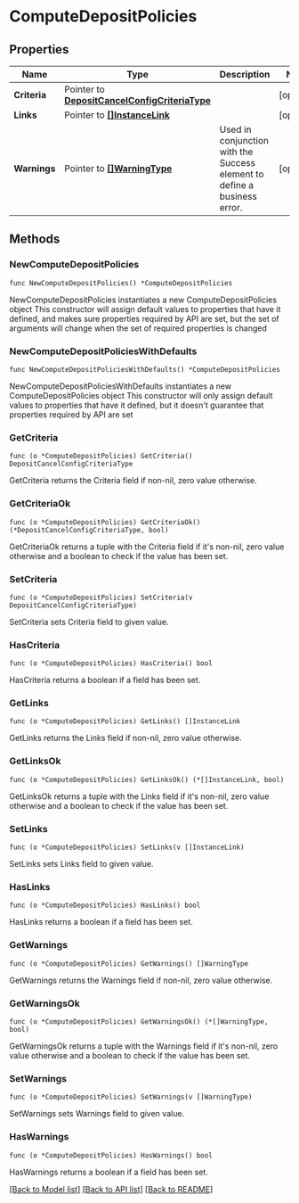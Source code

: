 # ComputeDepositPolicies

## Properties

Name | Type | Description | Notes
------------ | ------------- | ------------- | -------------
**Criteria** | Pointer to [**DepositCancelConfigCriteriaType**](DepositCancelConfigCriteriaType.md) |  | [optional] 
**Links** | Pointer to [**[]InstanceLink**](InstanceLink.md) |  | [optional] 
**Warnings** | Pointer to [**[]WarningType**](WarningType.md) | Used in conjunction with the Success element to define a business error. | [optional] 

## Methods

### NewComputeDepositPolicies

`func NewComputeDepositPolicies() *ComputeDepositPolicies`

NewComputeDepositPolicies instantiates a new ComputeDepositPolicies object
This constructor will assign default values to properties that have it defined,
and makes sure properties required by API are set, but the set of arguments
will change when the set of required properties is changed

### NewComputeDepositPoliciesWithDefaults

`func NewComputeDepositPoliciesWithDefaults() *ComputeDepositPolicies`

NewComputeDepositPoliciesWithDefaults instantiates a new ComputeDepositPolicies object
This constructor will only assign default values to properties that have it defined,
but it doesn't guarantee that properties required by API are set

### GetCriteria

`func (o *ComputeDepositPolicies) GetCriteria() DepositCancelConfigCriteriaType`

GetCriteria returns the Criteria field if non-nil, zero value otherwise.

### GetCriteriaOk

`func (o *ComputeDepositPolicies) GetCriteriaOk() (*DepositCancelConfigCriteriaType, bool)`

GetCriteriaOk returns a tuple with the Criteria field if it's non-nil, zero value otherwise
and a boolean to check if the value has been set.

### SetCriteria

`func (o *ComputeDepositPolicies) SetCriteria(v DepositCancelConfigCriteriaType)`

SetCriteria sets Criteria field to given value.

### HasCriteria

`func (o *ComputeDepositPolicies) HasCriteria() bool`

HasCriteria returns a boolean if a field has been set.

### GetLinks

`func (o *ComputeDepositPolicies) GetLinks() []InstanceLink`

GetLinks returns the Links field if non-nil, zero value otherwise.

### GetLinksOk

`func (o *ComputeDepositPolicies) GetLinksOk() (*[]InstanceLink, bool)`

GetLinksOk returns a tuple with the Links field if it's non-nil, zero value otherwise
and a boolean to check if the value has been set.

### SetLinks

`func (o *ComputeDepositPolicies) SetLinks(v []InstanceLink)`

SetLinks sets Links field to given value.

### HasLinks

`func (o *ComputeDepositPolicies) HasLinks() bool`

HasLinks returns a boolean if a field has been set.

### GetWarnings

`func (o *ComputeDepositPolicies) GetWarnings() []WarningType`

GetWarnings returns the Warnings field if non-nil, zero value otherwise.

### GetWarningsOk

`func (o *ComputeDepositPolicies) GetWarningsOk() (*[]WarningType, bool)`

GetWarningsOk returns a tuple with the Warnings field if it's non-nil, zero value otherwise
and a boolean to check if the value has been set.

### SetWarnings

`func (o *ComputeDepositPolicies) SetWarnings(v []WarningType)`

SetWarnings sets Warnings field to given value.

### HasWarnings

`func (o *ComputeDepositPolicies) HasWarnings() bool`

HasWarnings returns a boolean if a field has been set.


[[Back to Model list]](../README.md#documentation-for-models) [[Back to API list]](../README.md#documentation-for-api-endpoints) [[Back to README]](../README.md)


